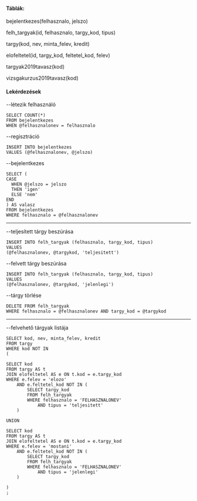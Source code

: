 #### Táblák:

bejelentkezes(felhasznalo, jelszo)

felh_targyak(id, felhasznalo, targy_kod, tipus)

targy(kod, nev, minta_felev, kredit)

elofeltetel(id, targy_kod, feltetel_kod, felev)

targyak2019tavasz(kod)

vizsgakurzus2019tavasz(kod)


#### Lekérdezések

--létezik felhasználó
```
SELECT COUNT(*)
FROM bejelentkezes
WHEN @felhasznalonev = felhasznalo
```
--regisztráció
```
INSERT INTO bejelentkezes
VALUES (@felhasznalonev, @jelszo)
```
--bejelentkezes
```
SELECT (
CASE
  WHEN @jelszo = jelszo
  THEN 'igen'
  ELSE 'nem'
END
) AS valasz
FROM bejelentkezes
WHERE felhasznalo = @felhasznalonev
```

---------------------------------

--teljesített tárgy beszúrása
```
INSERT INTO felh_targyak (felhasznalo, targy_kod, tipus)
VALUES
(@felhasznalonev, @targykod, 'teljesitett')
```

--felvett tárgy beszúrása
```
INSERT INTO felh_targyak (felhasznalo, targy_kod, tipus)
VALUES
(@felhasznalonev, @targykod, 'jelenlegi')
```

--tárgy törlése
```
DELETE FROM felh_targyak
WHERE felhasznalo = @felhasznalonev AND targy_kod = @targykod
```

---------------------------------------

--felvehető tárgyak listája
```
SELECT kod, nev, minta_felev, kredit
FROM targy
WHERE kod NOT IN
(

SELECT kod
FROM targy AS t
JOIN elofeltetel AS e ON t.kod = e.targy_kod
WHERE e.felev = 'elozo'
	AND e.feltetel_kod NOT IN (
		SELECT targy_kod
		FROM felh_targyak
		WHERE felhasznalo = 'FELHASZNALONEV'
			AND tipus = 'teljesitett'
	)
	
UNION

SELECT kod
FROM targy AS t
JOIN elofeltetel AS e ON t.kod = e.targy_kod
WHERE e.felev = 'mostani'
	AND e.feltetel_kod NOT IN (
		SELECT targy_kod
		FROM felh_targyak
		WHERE felhasznalo = 'FELHASZNALONEV'
			AND tipus = 'jelenlegi'
	)
	
)
;
```
